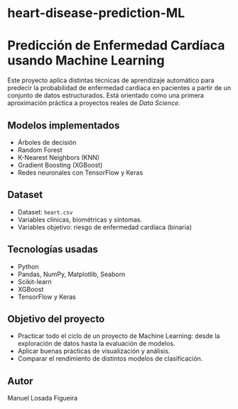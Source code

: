 # heart-disease-prediction-ML
# Predicción de Enfermedad Cardíaca usando Machine Learning

Este proyecto aplica distintas técnicas de aprendizaje automático para predecir la probabilidad de enfermedad cardíaca en pacientes a partir de un conjunto de datos estructurados. Está orientado como una primera aproximación práctica a proyectos reales de *Data Science*.

## Modelos implementados
- Árboles de decisión
- Random Forest
- K-Nearest Neighbors (KNN)
- Gradient Boosting (XGBoost)
- Redes neuronales con TensorFlow y Keras

## Dataset
- Dataset: `heart.csv`
- Variables clínicas, biométricas y síntomas.
- Variables objetivo: riesgo de enfermedad cardíaca (binaria)

## Tecnologías usadas
- Python
- Pandas, NumPy, Matplotlib, Seaborn
- Scikit-learn
- XGBoost
- TensorFlow y Keras

## Objetivo del proyecto
- Practicar todo el ciclo de un proyecto de Machine Learning: desde la exploración de datos hasta la evaluación de modelos.
- Aplicar buenas prácticas de visualización y análisis.
- Comparar el rendimiento de distintos modelos de clasificación.

## Autor
Manuel Losada Figueira 
